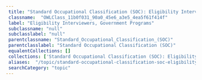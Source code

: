 ```yaml
--- 
 title: "Standard Occupational Classification (SOC): Eligibility Interviewers, Government Programs" 
 classname:  "OWLClass_11b0f031_90a0_45e6_a3e5_4ea5f61f414f" 
 label: "Eligibility Interviewers, Government Programs" 
 subclassname: "null" 
 subclasslabel: "null" 
 parentclassname: "Standard_Occupational_Classification_(SOC)" 
 parentclasslabel: "Standard Occupational Classification (SOC)" 
 equalentCollections: [] 
 collections: ['Standard Occupational Classification (SOC): Eligibility Interviewers, Government Programs']
 aliases:  "/topic/standard-occupational-classification-soc-eligibility-interviewers-government-programs"  
 searchCategory: "topic" 
---
```

